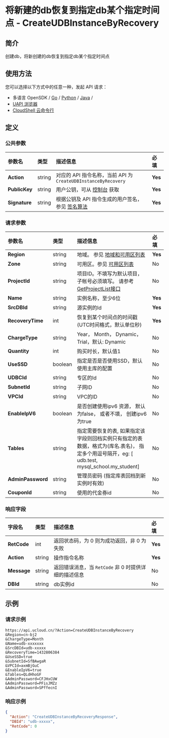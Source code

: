 # 将新建的db恢复到指定db某个指定时间点 - CreateUDBInstanceByRecovery

## 简介

创建db，将新创建的db恢复到指定db某个指定时间点






## 使用方法

您可以选择以下方式中的任意一种，发起 API 请求：
- 多语言 OpenSDK / [Go](https://github.com/ucloud/ucloud-sdk-go) / [Python](https://github.com/ucloud/ucloud-sdk-python3) / [Java](https://github.com/ucloud/ucloud-sdk-java) /
- [UAPI 浏览器](https://console.ucloud.cn/uapi/detail?id=CreateUDBInstanceByRecovery)
- [CloudShell 云命令行](https://shell.ucloud.cn/)


## 定义

### 公共参数

| 参数名 | 类型 | 描述信息 | 必填 |
|:---|:---|:---|:---|
| **Action**     | string  | 对应的 API 指令名称，当前 API 为 `CreateUDBInstanceByRecovery`                        | **Yes** |
| **PublicKey**  | string  | 用户公钥，可从 [控制台](https://console.ucloud.cn/uapi/apikey) 获取                                             | **Yes** |
| **Signature**  | string  | 根据公钥及 API 指令生成的用户签名，参见 [签名算法](api/summary/signature.md)  | **Yes** |

### 请求参数

| 参数名 | 类型 | 描述信息 | 必填 |
|:---|:---|:---|:---|
| **Region** | string | 地域。 参见 [地域和可用区列表](https://docs.ucloud.cn/api/summary/regionlist) |**Yes**|
| **Zone** | string | 可用区。参见 [可用区列表](https://docs.ucloud.cn/api/summary/regionlist) |No|
| **ProjectId** | string | 项目ID。不填写为默认项目，子帐号必须填写。 请参考[GetProjectList接口](https://docs.ucloud.cn/api/summary/get_project_list) |No|
| **Name** | string | 实例名称，至少6位 |**Yes**|
| **SrcDBId** | string | 源实例的Id |**Yes**|
| **RecoveryTime** | int | 恢复到某个时间点的时间戳(UTC时间格式，默认单位秒) |**Yes**|
| **ChargeType** | string | Year， Month， Dynamic，Trial，默认: Dynamic |No|
| **Quantity** | int | 购买时长，默认值1 |No|
| **UseSSD** | boolean | 指定是否是否使用SSD，默认使用主库的配置 |No|
| **UDBCId** | string | 专区的Id |No|
| **SubnetId** | string | 子网ID<br /> |No|
| **VPCId** | string | VPC的ID |No|
| **EnableIpV6** | boolean | 是否创建使用ipv6 资源， 默认为false， 或者不填， 创建ipv6为true |No|
| **Tables** | string | 指定需要恢复的表, 如果指定该字段则回档实例只有指定的表数据，格式为(库名.表名)， 指定多个用逗号隔开，eg: [ udb.test, mysql_school.my_student] |No|
| **AdminPassword** | string | 管理员密码 (指定库表回档到新实例时有效) |No|
| **CouponId** | string | 使用的代金券id |No|

### 响应字段

| 字段名 | 类型 | 描述信息 | 必填 |
|:---|:---|:---|:---|
| **RetCode** | int | 返回状态码，为 0 则为成功返回，非 0 为失败 |**Yes**|
| **Action** | string | 操作指令名称 |**Yes**|
| **Message** | string | 返回错误消息，当 `RetCode` 非 0 时提供详细的描述信息 |No|
| **DBId** | string | db实例id |No|




## 示例

### 请求示例
    
```
https://api.ucloud.cn/?Action=CreateUDBInstanceByRecovery
&Region=cn-bj2
&ChargeType=Month   
&Name=udb-xxxxxxx
&SrcDBId=udb-xxxxx
&RecoveryTime=1432806384
&UseSSD=true
&SubnetId=SfBAwgaR
&VPCId=axmBjGuC
&EnableIpV6=true
&Tables=QLdHhoGF
&AdminPassword=CFJHxCUW
&AdminPassword=PFisJMZz
&AdminPassword=SPffecnI
```

### 响应示例
    
```json
{
  "Action": "CreateUDBInstanceByRecoveryResponse",
  "DBId": "udb-xxxxx",
  "RetCode": 0
}
```






